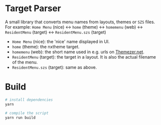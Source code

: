 # Target Parser

A small library that converts menu names from layouts, themes or `SZS` files.  
For example:
`Home Menu` (nice) <-> `home` (theme) <-> `homemenu` (web) <-> `ResidentMenu` (target) <-> `ResidentMenu.szs` (target)

-   `Home Menu` (nice): the 'nice' name displayed in UI.
-   `home` (theme): the nxtheme target.
-   `homemenu` (web): the short name used in e.g. urls on [Themezer.net](https://themezer.net/).
-   `ResidentMenu` (target): the target in a layout. It is also the actual filename of the menu.
-   `ResidentMenu.szs` (target): same as above.

# Build

```bash
# install dependencies
yarn

# compile the script
yarn run build
```
